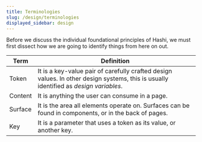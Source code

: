```yaml
---
title: Terminologies
slug: /design/terminologies
displayed_sidebar: design
---
```

Before we discuss the individual foundational principles of Hashi, we must first dissect how we are going to identify things from here on out.

| Term    | Definition                                                                                                                            |
|---------|---------------------------------------------------------------------------------------------------------------------------------------|
| Token   | It is a key-value pair of carefully crafted design values. In other design systems, this is usually identified as *design variables*. |
| Content | It is anything the user can consume in a page.                                                                                        |
| Surface | It is the area all elements operate on. Surfaces can be found in components, or in the back of pages.                                 |
| Key     | It is a parameter that uses a token as its value, or another key.                                                                     |